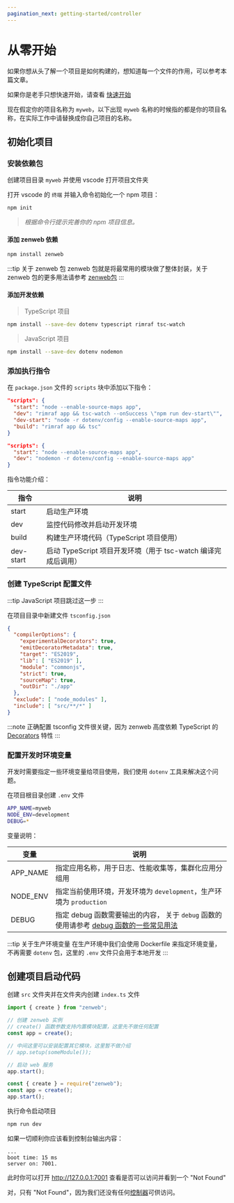 ```yaml
---
pagination_next: getting-started/controller
---
```

# 从零开始

如果你想从头了解一个项目是如何构建的，想知道每一个文件的作用，可以参考本篇文章。

如果你是老手只想快速开始，请查看 [快速开始](quick)

现在假定你的项目名称为 `myweb`，以下出现 `myweb` 名称的时候指的都是你的项目名称，在实际工作中请替换成你自己项目的名称。

## 初始化项目

### 安装依赖包

创建项目目录 `myweb` 并使用 vscode 打开项目文件夹

打开 vscode 的 `终端` 并输入命令初始化一个 npm 项目：

```bash npm2yarn
npm init
```
> *根据命令行提示完善你的 npm 项目信息。*

#### 添加 zenweb 依赖

```bash npm2yarn
npm install zenweb
```

:::tip 关于 zenweb 包
zenweb 包就是将最常用的模块做了整体封装，关于 zenweb 包的更多用法请参考 [zenweb包](../modules/zenweb)
:::

#### 添加开发依赖

> TypeScript 项目
```bash npm2yarn
npm install --save-dev dotenv typescript rimraf tsc-watch
```

> JavaScript 项目
```bash npm2yarn
npm install --save-dev dotenv nodemon
```

### 添加执行指令

在 `package.json` 文件的 `scripts` 块中添加以下指令：
```json {2-5} title="package.json" tab={"label":"TypeScript_项目"}
"scripts": {
  "start": "node --enable-source-maps app",
  "dev": "rimraf app && tsc-watch --onSuccess \"npm run dev-start\"",
  "dev-start": "node -r dotenv/config --enable-source-maps app",
  "build": "rimraf app && tsc"
}
```
```json {2-3} title="package.json" tab={"label":"JavaScript_项目"}
"scripts": {
  "start": "node --enable-source-maps app",
  "dev": "nodemon -r dotenv/config --enable-source-maps app"
}
```

指令功能介绍：

| 指令 | 说明 |
| ----- | ----- |
| start | 启动生产环境 |
| dev | 监控代码修改并启动开发环境 | 
| build | 构建生产环境代码（TypeScript 项目使用） |
| dev-start | 启动 TypeScript 项目开发环境（用于 tsc-watch 编译完成后调用）|

### 创建 TypeScript 配置文件

:::tip
JavaScript 项目跳过这一步
:::

在项目目录中新建文件 `tsconfig.json`

```json title="tsconfig.json"
{
  "compilerOptions": {
    "experimentalDecorators": true,
    "emitDecoratorMetadata": true,
    "target": "ES2019",
    "lib": [ "ES2019" ],
    "module": "commonjs",
    "strict": true,
    "sourceMap": true,
    "outDir": "./app"
  },
  "exclude": [ "node_modules" ],
  "include": [ "src/**/*" ]
}
```

:::note
正确配置 tsconfig 文件很关键，因为 zenweb 高度依赖 TypeScript 的 [Decorators](https://www.typescriptlang.org/docs/handbook/decorators.html) 特性
:::

### 配置开发时环境变量

开发时需要指定一些环境变量给项目使用，我们使用 `dotenv` 工具来解决这个问题。

在项目根目录创建 `.env` 文件

```bash title=".env"
APP_NAME=myweb
NODE_ENV=development
DEBUG=*
```

变量说明：

| 变量 | 说明 |
| --- | --- |
| APP_NAME | 指定应用名称，用于日志、性能收集等，集群化应用分组用 |
| NODE_ENV | 指定当前使用环境，开发环境为 `development`，生产环境为 `production` |
| DEBUG | 指定 debug 函数需要输出的内容， 关于 `debug` 函数的使用请参考 [debug 函数的一些常见用法](../guides/debug) |

:::tip 关于生产环境变量
在生产环境中我们会使用 Dockerfile 来指定环境变量，不再需要 `dotenv` 包，这里的 `.env` 文件只会用于本地开发
:::

## 创建项目启动代码

创建 `src` 文件夹并在文件夹内创建 `index.ts` 文件

```ts title="src/index.ts" tab
import { create } from "zenweb";

// 创建 zenweb 实例
// create() 函数参数支持内置模块配置，这里先不做任何配置
const app = create();

// 中间这里可以安装配置其它模块，这里暂不做介绍
// app.setup(someModule());

// 启动 web 服务
app.start();
```
```js title="app/index.js" tab
const { create } = require("zenweb");
const app = create();
app.start();
```

执行命令启动项目

```bash npm2yarn
npm run dev
```

如果一切顺利你应该看到控制台输出内容：

```
...
boot time: 15 ms
server on: 7001.
```

此时你可以打开 http://127.0.0.1:7001 查看是否可以访问并看到一个 "Not Found"

对，只有 "Not Found"，因为我们还没有任何[控制器](controller)可供访问。

